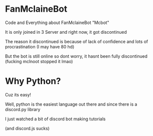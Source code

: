 # FanMclaineBot
Code and Everything about FanMclaineBot "Mcbot"

It is only joined in 3 Server and right now, it got discontinued

The reason it discontinued is because of lack of confidence and lots of procrastination (I may have 80 hd)

But the bot is still online so dont worry, it hasnt been fully discontinued (fucking mclnoot stopped it lmao)

# Why Python?
Cuz its easy!

Well, python is the easiest language out there and since there is a discord.py library

I just watched a bit of discord bot making tutorials

(and discord.js sucks)
